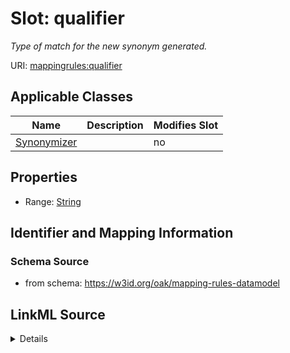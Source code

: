 

# Slot: qualifier


_Type of match for the new synonym generated._



URI: [mappingrules:qualifier](https://w3id.org/oak/mapping-rules-datamodel/qualifier)



<!-- no inheritance hierarchy -->





## Applicable Classes

| Name | Description | Modifies Slot |
| --- | --- | --- |
| [Synonymizer](Synonymizer.md) |  |  no  |







## Properties

* Range: [String](String.md)





## Identifier and Mapping Information







### Schema Source


* from schema: https://w3id.org/oak/mapping-rules-datamodel




## LinkML Source

<details>
```yaml
name: qualifier
description: Type of match for the new synonym generated.
from_schema: https://w3id.org/oak/mapping-rules-datamodel
rank: 1000
alias: qualifier
owner: Synonymizer
domain_of:
- Synonymizer
range: string

```
</details>